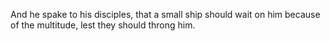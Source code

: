 And he spake to his disciples, that a small ship should wait on him because of the multitude, lest they should throng him.
